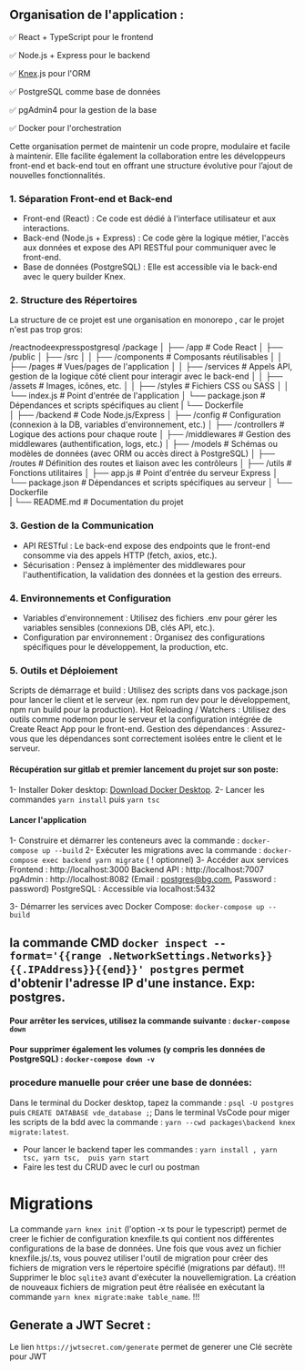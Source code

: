 ## Organisation de l'application :
✅ React + TypeScript pour le frontend

✅ Node.js + Express pour le backend

✅ [Knex](https://knexjs.org/guide/).js pour l'ORM 

✅ PostgreSQL comme base de données

✅ pgAdmin4 pour la gestion de la base

✅ Docker pour l'orchestration

Cette organisation permet de maintenir un code propre, modulaire et facile à maintenir. 
Elle facilite également la collaboration entre les développeurs front-end et back-end tout en offrant une structure évolutive pour l’ajout de nouvelles fonctionnalités.

### 1. Séparation Front-end et Back-end
- Front-end (React) :
Ce code est dédié à l'interface utilisateur et aux interactions.
- Back-end (Node.js + Express) :
Ce code gère la logique métier, l'accès aux données et expose des API RESTful pour communiquer avec le front-end.
- Base de données (PostgreSQL) :
Elle est accessible via le back-end avec le query builder Knex.
### 2. Structure des Répertoires
La structure de ce projet est une organisation en monorepo , car le projet n'est pas trop gros:


/reactnodeexpresspostgresql
/package
│
├── /app                # Code React
│   ├── /public
│   ├── /src
│   │   ├── /components    # Composants réutilisables
│   │   ├── /pages         # Vues/pages de l'application
│   │   ├── /services      # Appels API, gestion de la logique côté client pour interagir avec le back-end
│   │   ├── /assets        # Images, icônes, etc.
│   │   ├── /styles        # Fichiers CSS ou SASS
│   │   └── index.js       # Point d'entrée de l'application
│   └── package.json       # Dépendances et scripts spécifiques au client
|   └── Dockerfile       
│
├── /backend               # Code Node.js/Express
│   ├── /config            # Configuration (connexion à la DB, variables d'environnement, etc.)
│   ├── /controllers       # Logique des actions pour chaque route
│   ├── /middlewares       # Gestion des middlewares (authentification, logs, etc.)
│   ├── /models            # Schémas ou modèles de données (avec ORM ou accès direct à PostgreSQL)
│   ├── /routes            # Définition des routes et liaison avec les contrôleurs
│   ├── /utils             # Fonctions utilitaires
│   ├── app.js             # Point d'entrée du serveur Express
│   └── package.json       # Dépendances et scripts spécifiques au serveur
│   └── Dockerfile   
|
└── README.md              # Documentation du projet

### 3. Gestion de la Communication
- API RESTful :
Le back-end expose des endpoints que le front-end consomme via des appels HTTP (fetch, axios, etc.).
- Sécurisation :
Pensez à implémenter des middlewares pour l'authentification, la validation des données et la gestion des erreurs.

### 4. Environnements et Configuration
- Variables d'environnement :
Utilisez des fichiers .env pour gérer les variables sensibles (connexions DB, clés API, etc.).
- Configuration par environnement :
Organisez des configurations spécifiques pour le développement, la production, etc.


### 5. Outils et Déploiement
Scripts de démarrage et build :
Utilisez des scripts dans vos package.json pour lancer le client et le serveur (ex. npm run dev pour le développement, npm run build pour la production).
Hot Reloading / Watchers :
Utilisez des outils comme nodemon pour le serveur et la configuration intégrée de Create React App pour le front-end.
Gestion des dépendances :
Assurez-vous que les dépendances sont correctement isolées entre le client et le serveur.

#### Récupération sur gitlab et premier lancement du projet sur son poste:
1- Installer Doker desktop: [Download Docker Desktop](https://desktop.docker.com/win/main/amd64/181591/Docker%20Desktop%20Installer.exe).
2- Lancer les commandes `yarn install` puis `yarn tsc`

#### Lancer l'application
1- Construire et démarrer les conteneurs avec la commande : `docker-compose up --build` 
2- Exécuter les migrations avec la commande : `docker-compose exec backend yarn migrate` ( ! optionnel)
3️- Accéder aux services
Frontend : http://localhost:3000
Backend API : http://localhost:7007
pgAdmin : http://localhost:8082
(Email : postgres@bg.com, Password : password)
PostgreSQL : Accessible via localhost:5432


3- Démarrer les services avec Docker Compose: `docker-compose up --build`

## la commande CMD `docker inspect --format='{{range .NetworkSettings.Networks}}{{.IPAddress}}{{end}}' postgres` permet d'obtenir l'adresse IP d'une instance. Exp: postgres.

#### Pour arrêter les services, utilisez la commande suivante : `docker-compose down`

####  Pour supprimer également les volumes (y compris les données de PostgreSQL) : `docker-compose down -v`

### procedure manuelle pour créer une base de données:
Dans le terminal du Docker desktop, tapez la commande : `psql -U postgres` puis `CREATE DATABASE vde_database ;`;
Dans le terminal VsCode pour miger les scripts de la bdd avec la commande : `yarn --cwd packages\backend knex migrate:latest`.

-   Pour lancer le backend taper les commandes  : `yarn install , yarn tsc, yarn tsc,  puis yarn start`
-   Faire les test du CRUD avec le curl ou postman


# Migrations
La commande `yarn knex init` (l'option -x ts pour le typescript) permet de creer le fichier de configuration knexfile.ts qui contient nos différentes configurations de la base de données. Une fois que vous avez un fichier knexfile.js/.ts, vous pouvez utiliser l'outil de migration pour créer des fichiers de migration vers le répertoire spécifié (migrations par défaut). 
!!! Supprimer le bloc `sqlite3` avant d'exécuter la nouvellemigration.
La création de nouveaux fichiers de migration peut être réalisée en exécutant la commande `yarn knex migrate:make table_name`. 
!!! 


## Generate a JWT Secret : 
Le lien `https://jwtsecret.com/generate` permet de generer une Clé secrète pour JWT
<!-- ///////////////////////////
Erreur : exec /app/entrypoint.sh: no such file or directory => assurez-vous que le fichier entrypoint.sh utilise des fins de ligne Unix (LF) et non Windows (CRLF).
yarn cache clean --force
rm -rf node_modules yarn.lock  # (Sous Linux/macOS)
chmod 755 nodce_modules
rmdir /s /q node_modules & del yarn.lock  # (Sous Windows CMD)
yarn install

chmod -R 755 node_modules

Les droits d’exécution : chmod +x packages/backend/entrypoint.sh 
"start": "cross-env PORT=3000 react-scripts start",


Tache : 
1- Sécurisez l’accès à une application en utilisant l’authentification et l'autorisation.
2- Création de la Table d'administration pour gerer les accès à la page d'acceuil :
    - ID => number
    - Nom => nom de l'utilisateur
    - Prenom
    - Email
    - Role : {'1', '2', '3'} => enum
    - Password
    - created_at, 
    - updated_at


Table de role
id, name

1- user
2- moderator
3- admin

Table user_roles
role_id, user_id
-->
